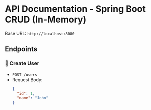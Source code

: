 # API Documentation - Spring Boot CRUD (In-Memory)

Base URL: `http://localhost:8080`

## Endpoints

### 🔹 Create User
- `POST /users`
- Request Body:
  ```json
  {
    "id": 1,
    "name": "John"
  }
